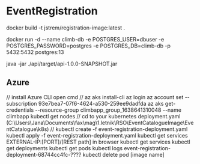 # EventRegistration

docker build -t jstrem/registration-image:latest .

docker run -d --name climb-db -e POSTGRES_USER=dbuser -e POSTGRES_PASSWORD=postgres -e POSTGRES_DB=climb-db -p 5432:5432 postgres:13

java -jar ./api/target/api-1.0.0-SNAPSHOT.jar


## Azure
// install Azure CLI
open cmd
// az aks install-cli
az login
az account set --subscription 93e7bea7-07f6-4624-a530-259ee9dadfda
az aks get-credentials --resource-group climbapp_group_1638641310048 --name climbapp
kubectl get nodes
// cd to your kubernetes deployment.yaml (C:\Users\Jana\Documents\fax\mag\1.letnik\RSO\EventCatalogueImage\EventCatalogue\k8s)
// kubectl create -f event-registration-deployment.yaml
kubectl apply -f event-registration-deployment.yaml
kubectl get services
EXTERNAL-IP:[PORT]/[REST path] in browser
kubectl get services
kubectl get deployments
kubectl get pods
kubectl logs event-registration-deployment-68744cc4fc-????
kubectl delete pod [image name]